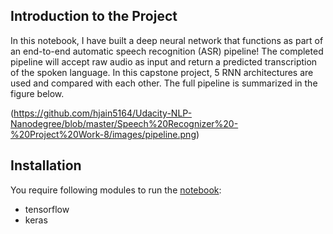 ## Introduction to the Project
In this notebook, I have built a deep neural network that functions as part of an end-to-end automatic speech recognition (ASR) pipeline! The completed pipeline will accept raw audio as input and return a predicted transcription of the spoken language. In this capstone project, 5 RNN architectures are used and compared with each other. The full pipeline is summarized in the figure below.

(https://github.com/hjain5164/Udacity-NLP-Nanodegree/blob/master/Speech%20Recognizer%20-%20Project%20Work-8/images/pipeline.png)

## Installation
You require following modules to run the [notebook](https://github.com/hjain5164/Udacity-NLP-Nanodegree/blob/master/Speech%20Recognizer%20-%20Project%20Work-8/vui_notebook.ipynb):
* tensorflow
* keras
